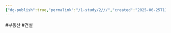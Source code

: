 ```yaml
---
{"dg-publish":true,"permalink":"/1-study/2///","created":"2025-06-25T11:17:56.773+09:00","updated":"2025-06-26T17:45:30.000+09:00"}
---
```


#부동산 #건설 